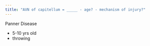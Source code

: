 ```yaml
---
title: "AVN of capitellum = _____ - age? - mechanism of injury?"
---
```

Panner Disease
- 5-10 yrs old
- throwing

